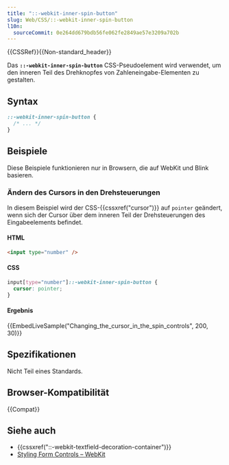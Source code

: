 ```yaml
---
title: "::-webkit-inner-spin-button"
slug: Web/CSS/::-webkit-inner-spin-button
l10n:
  sourceCommit: 0e264dd679bdb56fe062fe2849ae57e3209a702b
---
```


{{CSSRef}}{{Non-standard_header}}

Das **`::-webkit-inner-spin-button`** CSS-Pseudoelement wird verwendet, um den inneren Teil des Drehknopfes von Zahleneingabe-Elementen zu gestalten.

## Syntax

```css
::-webkit-inner-spin-button {
  /* ... */
}
```

## Beispiele

Diese Beispiele funktionieren nur in Browsern, die auf WebKit und Blink basieren.

### Ändern des Cursors in den Drehsteuerungen

In diesem Beispiel wird der CSS-{{cssxref("cursor")}} auf `pointer` geändert, wenn sich der Cursor über dem inneren Teil der Drehsteuerungen des Eingabeelements befindet.

#### HTML

```html
<input type="number" />
```

#### CSS

```css
input[type="number"]::-webkit-inner-spin-button {
  cursor: pointer;
}
```

#### Ergebnis

{{EmbedLiveSample("Changing_the_cursor_in_the_spin_controls", 200, 30)}}

## Spezifikationen

Nicht Teil eines Standards.

## Browser-Kompatibilität

{{Compat}}

## Siehe auch

- {{cssxref("::-webkit-textfield-decoration-container")}}
- [Styling Form Controls – WebKit](https://trac.webkit.org/wiki/Styling%20Form%20Controls#inputelement)

